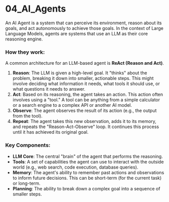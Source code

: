 # 04_AI_Agents

An AI Agent is a system that can perceive its environment, reason about its goals, and act autonomously to achieve those goals. In the context of Large Language Models, agents are systems that use an LLM as their core reasoning engine.

### How they work:

A common architecture for an LLM-based agent is **ReAct (Reason and Act)**.

1.  **Reason**: The LLM is given a high-level goal. It "thinks" about the problem, breaking it down into smaller, actionable steps. This might involve deciding what information it needs, what tools it should use, or what questions it needs to answer.
2.  **Act**: Based on its reasoning, the agent takes an action. This action often involves using a "tool." A tool can be anything from a simple calculator or a search engine to a complex API or another AI model.
3.  **Observe**: The agent observes the result of its action (e.g., the output from the tool).
4.  **Repeat**: The agent takes this new observation, adds it to its memory, and repeats the "Reason-Act-Observe" loop. It continues this process until it has achieved its original goal.

### Key Components:

-   **LLM Core**: The central "brain" of the agent that performs the reasoning.
-   **Tools**: A set of capabilities the agent can use to interact with the outside world (e.g., web search, code execution, database queries).
-   **Memory**: The agent's ability to remember past actions and observations to inform future decisions. This can be short-term (for the current task) or long-term.
-   **Planning**: The ability to break down a complex goal into a sequence of smaller steps. 